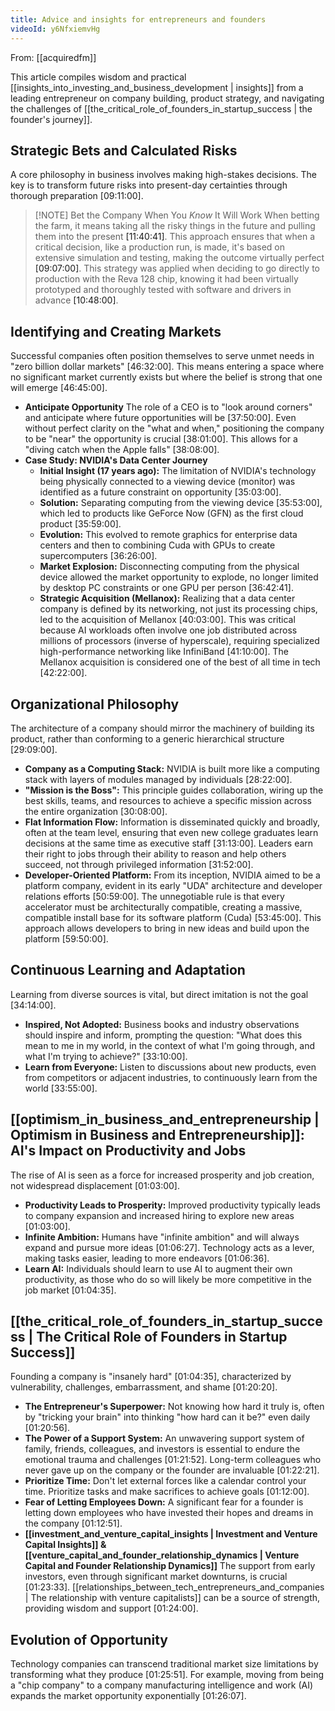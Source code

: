 ```yaml
---
title: Advice and insights for entrepreneurs and founders
videoId: y6NfxiemvHg
---
```


From: [[acquiredfm]] <br/> 

This article compiles wisdom and practical [[insights_into_investing_and_business_development | insights]] from a leading entrepreneur on company building, product strategy, and navigating the challenges of [[the_critical_role_of_founders_in_startup_success | the founder's journey]].

## Strategic Bets and Calculated Risks
A core philosophy in business involves making high-stakes decisions. The key is to transform future risks into present-day certainties through thorough preparation <a class="yt-timestamp" data-t="09:11:00">[09:11:00]</a>.

> [!NOTE] Bet the Company When You *Know* It Will Work
> When betting the farm, it means taking all the risky things in the future and pulling them into the present <a class="yt-timestamp" data-t="11:40:41">[11:40:41]</a>. This approach ensures that when a critical decision, like a production run, is made, it's based on extensive simulation and testing, making the outcome virtually perfect <a class="yt-timestamp" data-t="09:07:00">[09:07:00]</a>. This strategy was applied when deciding to go directly to production with the Reva 128 chip, knowing it had been virtually prototyped and thoroughly tested with software and drivers in advance <a class="yt-timestamp" data-t="10:48:00">[10:48:00]</a>.

## Identifying and Creating Markets
Successful companies often position themselves to serve unmet needs in "zero billion dollar markets" <a class="yt-timestamp" data-t="46:32:00">[46:32:00]</a>. This means entering a space where no significant market currently exists but where the belief is strong that one will emerge <a class="yt-timestamp" data-t="46:45:00">[46:45:00]</a>.

*   **Anticipate Opportunity** The role of a CEO is to "look around corners" and anticipate where future opportunities will be <a class="yt-timestamp" data-t="37:50:00">[37:50:00]</a>. Even without perfect clarity on the "what and when," positioning the company to be "near" the opportunity is crucial <a class="yt-timestamp" data-t="38:01:00">[38:01:00]</a>. This allows for a "diving catch when the Apple falls" <a class="yt-timestamp" data-t="38:08:00">[38:08:00]</a>.
*   **Case Study: NVIDIA's Data Center Journey**
    *   **Initial Insight (17 years ago):** The limitation of NVIDIA's technology being physically connected to a viewing device (monitor) was identified as a future constraint on opportunity <a class="yt-timestamp" data-t="35:03:00">[35:03:00]</a>.
    *   **Solution:** Separating computing from the viewing device <a class="yt-timestamp" data-t="35:53:00">[35:53:00]</a>, which led to products like GeForce Now (GFN) as the first cloud product <a class="yt-timestamp" data-t="35:59:00">[35:59:00]</a>.
    *   **Evolution:** This evolved to remote graphics for enterprise data centers and then to combining Cuda with GPUs to create supercomputers <a class="yt-timestamp" data-t="36:26:00">[36:26:00]</a>.
    *   **Market Explosion:** Disconnecting computing from the physical device allowed the market opportunity to explode, no longer limited by desktop PC constraints or one GPU per person <a class="yt-timestamp" data-t="36:42:00">[36:42:41]</a>.
    *   **Strategic Acquisition (Mellanox):** Realizing that a data center company is defined by its networking, not just its processing chips, led to the acquisition of Mellanox <a class="yt-timestamp" data-t="40:03:00">[40:03:00]</a>. This was critical because AI workloads often involve one job distributed across millions of processors (inverse of hyperscale), requiring specialized high-performance networking like InfiniBand <a class="yt-timestamp" data-t="41:10:00">[41:10:00]</a>. The Mellanox acquisition is considered one of the best of all time in tech <a class="yt-timestamp" data-t="42:22:00">[42:22:00]</a>.

## Organizational Philosophy
The architecture of a company should mirror the machinery of building its product, rather than conforming to a generic hierarchical structure <a class="yt-timestamp" data-t="29:09:00">[29:09:00]</a>.

*   **Company as a Computing Stack:** NVIDIA is built more like a computing stack with layers of modules managed by individuals <a class="yt-timestamp" data-t="28:22:00">[28:22:00]</a>.
*   **"Mission is the Boss":** This principle guides collaboration, wiring up the best skills, teams, and resources to achieve a specific mission across the entire organization <a class="yt-timestamp" data-t="30:08:00">[30:08:00]</a>.
*   **Flat Information Flow:** Information is disseminated quickly and broadly, often at the team level, ensuring that even new college graduates learn decisions at the same time as executive staff <a class="yt-timestamp" data-t="31:13:00">[31:13:00]</a>. Leaders earn their right to jobs through their ability to reason and help others succeed, not through privileged information <a class="yt-timestamp" data-t="31:52:00">[31:52:00]</a>.
*   **Developer-Oriented Platform:** From its inception, NVIDIA aimed to be a platform company, evident in its early "UDA" architecture and developer relations efforts <a class="yt-timestamp" data-t="50:59:00">[50:59:00]</a>. The unnegotiable rule is that every accelerator must be architecturally compatible, creating a massive, compatible install base for its software platform (Cuda) <a class="yt-timestamp" data-t="53:45:00">[53:45:00]</a>. This approach allows developers to bring in new ideas and build upon the platform <a class="yt-timestamp" data-t="59:50:00">[59:50:00]</a>.

## Continuous Learning and Adaptation
Learning from diverse sources is vital, but direct imitation is not the goal <a class="yt-timestamp" data-t="34:14:00">[34:14:00]</a>.

*   **Inspired, Not Adopted:** Business books and industry observations should inspire and inform, prompting the question: "What does this mean to me in my world, in the context of what I'm going through, and what I'm trying to achieve?" <a class="yt-timestamp" data-t="33:10:00">[33:10:00]</a>.
*   **Learn from Everyone:** Listen to discussions about new products, even from competitors or adjacent industries, to continuously learn from the world <a class="yt-timestamp" data-t="33:55:00">[33:55:00]</a>.

## [[optimism_in_business_and_entrepreneurship | Optimism in Business and Entrepreneurship]]: AI's Impact on Productivity and Jobs
The rise of AI is seen as a force for increased prosperity and job creation, not widespread displacement <a class="yt-timestamp" data-t="01:03:00">[01:03:00]</a>.

*   **Productivity Leads to Prosperity:** Improved productivity typically leads to company expansion and increased hiring to explore new areas <a class="yt-timestamp" data-t="01:03:00">[01:03:00]</a>.
*   **Infinite Ambition:** Humans have "infinite ambition" and will always expand and pursue more ideas <a class="yt-timestamp" data-t="01:06:27">[01:06:27]</a>. Technology acts as a lever, making tasks easier, leading to more endeavors <a class="yt-timestamp" data-t="01:06:36">[01:06:36]</a>.
*   **Learn AI:** Individuals should learn to use AI to augment their own productivity, as those who do so will likely be more competitive in the job market <a class="yt-timestamp" data-t="01:04:35">[01:04:35]</a>.

## [[the_critical_role_of_founders_in_startup_success | The Critical Role of Founders in Startup Success]]
Founding a company is "insanely hard" <a class="yt-timestamp" data-t="01:04:35">[01:04:35]</a>, characterized by vulnerability, challenges, embarrassment, and shame <a class="yt-timestamp" data-t="01:20:20">[01:20:20]</a>.

*   **The Entrepreneur's Superpower:** Not knowing how hard it truly is, often by "tricking your brain" into thinking "how hard can it be?" even daily <a class="yt-timestamp" data-t="01:20:56">[01:20:56]</a>.
*   **The Power of a Support System:** An unwavering support system of family, friends, colleagues, and investors is essential to endure the emotional trauma and challenges <a class="yt-timestamp" data-t="01:21:52">[01:21:52]</a>. Long-term colleagues who never gave up on the company or the founder are invaluable <a class="yt-timestamp" data-t="01:22:21">[01:22:21]</a>.
*   **Prioritize Time:** Don't let external forces like a calendar control your time. Prioritize tasks and make sacrifices to achieve goals <a class="yt-timestamp" data-t="01:12:00">[01:12:00]</a>.
*   **Fear of Letting Employees Down:** A significant fear for a founder is letting down employees who have invested their hopes and dreams in the company <a class="yt-timestamp" data-t="01:12:51">[01:12:51]</a>.
*   **[[investment_and_venture_capital_insights | Investment and Venture Capital Insights]] & [[venture_capital_and_founder_relationship_dynamics | Venture Capital and Founder Relationship Dynamics]]** The support from early investors, even through significant market downturns, is crucial <a class="yt-timestamp" data-t="01:23:33">[01:23:33]</a>. [[relationships_between_tech_entrepreneurs_and_companies | The relationship with venture capitalists]] can be a source of strength, providing wisdom and support <a class="yt-timestamp" data-t="01:24:00">[01:24:00]</a>.

## Evolution of Opportunity
Technology companies can transcend traditional market size limitations by transforming what they produce <a class="yt-timestamp" data-t="01:25:51">[01:25:51]</a>. For example, moving from being a "chip company" to a company manufacturing intelligence and work (AI) expands the market opportunity exponentially <a class="yt-timestamp" data-t="01:26:07">[01:26:07]</a>.